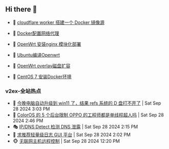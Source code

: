 ## Hi there 👋

<!--
**dkyg666/dkyg666** is a ✨ _special_ ✨ repository because its `README.md` (this file) appears on your GitHub profile.

Here are some ideas to get you started:

- 🔭 I’m currently working on ...
- 🌱 I’m currently learning ...
- 👯 I’m looking to collaborate on ...
- 🤔 I’m looking for help with ...
- 💬 Ask me about ...
- 📫 How to reach me: ...
- 😄 Pronouns: ...
- ⚡ Fun fact: ...
-->

<!-- BLOG-POST-LIST:START -->
- 🦩 [cloudflare worker 搭建一个 Docker 镜像源](http://blog.1996099.xyz/archives/cloudflare-worker-da-jian-yi-ge-docker-jing-xiang-zhan) 

- 🚦 [Docker配置网络代理](http://blog.1996099.xyz/archives/dockerpei-zhi-wang-luo-dai-li) 

- 🫶 [OpenWrt 安装nginx 模块化部署](http://blog.1996099.xyz/archives/openwrt-an-zhuang-nginx-mo-kuai-hua-bu-shu) 

- 🦄 [Ubuntu编译Openwrt](http://blog.1996099.xyz/archives/ubuntuzi-bian-yi-openwrt) 

- 🐻 [OpenWrt overlay磁盘扩容](http://blog.1996099.xyz/archives/openwrt-overlay) 

- 🤖 [CentOS 7 安装Docker环境](http://blog.1996099.xyz/archives/centos-docker) 
<!-- BLOG-POST-LIST:END -->

### v2ex-全站热点
<!-- v2ex:START -->
- 🥸 [今晚电脑自动升级到 win11 了，结果 refs 系统的 D 盘打不开了](https://www.v2ex.com/t/1076624#reply1) | Sat Sep 28 2024 3:03 PM
- 🤗 [ColorOS 的 5 个后台限制 OPPO 的工程师都是单线程超人吗](https://www.v2ex.com/t/1076622#reply3) | Sat Sep 28 2024 2:46 PM
- 🎭 [IP/DNS Detect 检测 DNS 泄露](https://www.v2ex.com/t/1076618#reply1) | Sat Sep 28 2024 2:15 PM
- 🥷 [求推荐轻量级日志 GUI 平台](https://www.v2ex.com/t/1076615#reply2) | Sat Sep 28 2024 2:02 PM
- 🐵 [无联网主机远程控制](https://www.v2ex.com/t/1076595#reply6) | Sat Sep 28 2024 12:20 PM<!-- v2ex:END -->

